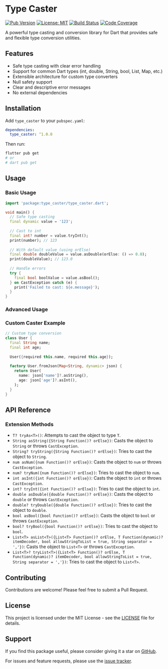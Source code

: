 # Type Caster

[![Pub Version](https://img.shields.io/pub/v/type_caster?style=flat-square)](https://pub.dev/packages/type_caster)
[![License: MIT](https://img.shields.io/badge/license-MIT-purple.svg?style=flat-square)](https://opensource.org/licenses/MIT)
[![Build Status](https://img.shields.io/github/actions/workflow/status/venhdev/type_caster_dart/release.yml?branch=main&style=flat-square)](https://github.com/venhdev/type_caster_dart/actions)
[![Code Coverage](https://img.shields.io/badge/Coverage-80%25%2B-brightgreen?style=flat-square)](https://github.com/venhdev/type_caster_dart/actions)

A powerful type casting and conversion library for Dart that provides safe and flexible type conversion utilities.

## Features

- Safe type casting with clear error handling
- Support for common Dart types (int, double, String, bool, List, Map, etc.)
- Extensible architecture for custom type converters
- Null safety support
- Clear and descriptive error messages
- No external dependencies

## Installation

Add `type_caster` to your `pubspec.yaml`:

```yaml
dependencies:
  type_caster: ^1.0.0
```

Then run:

```bash
flutter pub get
# or
# dart pub get
```

## Usage

### Basic Usage

```dart
import 'package:type_caster/type_caster.dart';

void main() {
  // Safe type casting
  final dynamic value = '123';
  
  // Cast to int
  final int? number = value.tryInt();
  print(number); // 123
  
  // With default value (using orElse)
  final double doubleValue = value.asDouble(orElse: () => 0.0);
  print(doubleValue); // 123.0
  
  // Handle errors
  try {
    final bool boolValue = value.asBool();
  } on CastException catch (e) {
    print('Failed to cast: ${e.message}');
  }
}
```

### Advanced Usage

### Custom Caster Example

```dart
// Custom type conversion
class User {
  final String name;
  final int age;
  
  User({required this.name, required this.age});
  
  factory User.fromJson(Map<String, dynamic> json) {
    return User(
      name: json['name']?.asString(),
      age: json['age']?.asInt(),
    );
  }
}
```

## API Reference

### Extension Methods

- `T? tryAs<T>()`: Attempts to cast the object to type `T`.
- `String asString({String Function()? orElse})`: Casts the object to `String` or throws `CastException`.
- `String? tryString({String Function()? orElse})`: Tries to cast the object to `String`.
- `num asNum({num Function()? orElse})`: Casts the object to `num` or throws `CastException`.
- `num? tryNum({num Function()? orElse})`: Tries to cast the object to `num`.
- `int asInt({int Function()? orElse})`: Casts the object to `int` or throws `CastException`.
- `int? tryInt({int Function()? orElse})`: Tries to cast the object to `int`.
- `double asDouble({double Function()? orElse})`: Casts the object to `double` or throws `CastException`.
- `double? tryDouble({double Function()? orElse})`: Tries to cast the object to `double`.
- `bool asBool({bool Function()? orElse})`: Casts the object to `bool` or throws `CastException`.
- `bool? tryBool({bool Function()? orElse})`: Tries to cast the object to `bool`.
- `List<T> asList<T>({List<T> Function()? orElse, T Function(dynamic)? itemDecoder, bool allowStringToList = true, String separator = ','})`: Casts the object to `List<T>` or throws `CastException`.
- `List<T>? tryList<T>({List<T> Function()? orElse, T Function(dynamic)? itemDecoder, bool allowStringToList = true, String separator = ','})`: Tries to cast the object to `List<T>`.

## Contributing

Contributions are welcome! Please feel free to submit a Pull Request.

## License

This project is licensed under the MIT License - see the [LICENSE](LICENSE) file for details.

## Support

If you find this package useful, please consider giving it a star on [GitHub](https://github.com/venhdev/type_caster_dart).

For issues and feature requests, please use the [issue tracker](https://github.com/venhdev/type_caster_dart/issues).
